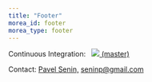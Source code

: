 ```yaml
---
title: "Footer"
morea_id: footer
morea_type: footer
---
```

<p>Continuous Integration:&nbsp;&nbsp; <a href="https://travis-ci.org/seninp/grammarviz"><img src="https://travis-ci.org/seninp/grammarviz2.svg?branch=master"> (master)</a></p>
Contact: <a href="http://www2.hawaii.edu/~senin">Pavel Senin,</a> <a href="mailto:seninp@gmail.com">seninp@gmail.com</a><br>

<script>
  (function(i,s,o,g,r,a,m){i['GoogleAnalyticsObject']=r;i[r]=i[r]||function(){
  (i[r].q=i[r].q||[]).push(arguments)},i[r].l=1*new Date();a=s.createElement(o),
  m=s.getElementsByTagName(o)[0];a.async=1;a.src=g;m.parentNode.insertBefore(a,m)
  })(window,document,'script','//www.google-analytics.com/analytics.js','ga');

  ga('create', 'UA-54135903-1', 'auto');
  ga('send', 'pageview');

</script>
